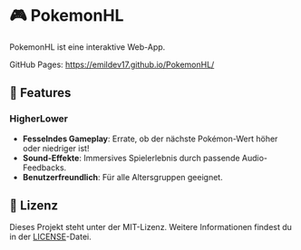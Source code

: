 # 🎮 PokemonHL

PokemonHL ist eine interaktive Web-App.

GitHub Pages: https://emildev17.github.io/PokemonHL/

## 🚀 Features
### **HigherLower**
- **Fesselndes Gameplay**: Errate, ob der nächste Pokémon-Wert höher oder niedriger ist!
- **Sound-Effekte**: Immersives Spielerlebnis durch passende Audio-Feedbacks.
- **Benutzerfreundlich**: Für alle Altersgruppen geeignet.

## 📜 Lizenz

Dieses Projekt steht unter der MIT-Lizenz. Weitere Informationen findest du in der [LICENSE](./LICENSE)-Datei.
